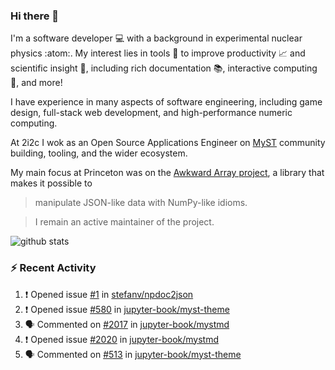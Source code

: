 ### Hi there 👋 

I'm a software developer 💻 with a background in experimental nuclear physics :atom:. My interest lies in tools :wrench: to improve productivity :chart_with_upwards_trend: and scientific insight :telescope:, including rich documentation 📚, interactive computing 🧮, and more! 

I have experience in many aspects of software engineering, including game design, full-stack web development, and high-performance numeric computing. 

At 2i2c I wok as an Open Source Applications Engineer on [MyST](https://github.com/jupyter-book/mystmd) community building, tooling, and the wider ecosystem. 

My main focus at Princeton was on the [Awkward Array project](awkward-array.org/), a library that makes it possible to 
> manipulate JSON-like data with NumPy-like idioms.

> I remain an active maintainer of the project. 

![github stats](https://github-readme-stats.vercel.app/api?username=agoose77&show_icons=true&hide_rank=true&hide_title=true&bg_color=30,e76445,904e95&text_color=efe3ec&icon_color=efe3ec)
<!--
**agoose77/agoose77** is a ✨ _special_ ✨ repository because its `README.md` (this file) appears on your GitHub profile.

Here are some ideas to get you started:

- 🔭 I’m currently working on ...
- 🌱 I’m currently learning ...
- 👯 I’m looking to collaborate on ...
- 🤔 I’m looking for help with ...
- 💬 Ask me about ...
- 📫 How to reach me: ...
- 😄 Pronouns: ...
- ⚡ Fun fact: ...
-->

### :zap: Recent Activity

<!--START_SECTION:activity-->
1. ❗ Opened issue [#1](https://github.com/stefanv/npdoc2json/issues/1) in [stefanv/npdoc2json](https://github.com/stefanv/npdoc2json)
2. ❗ Opened issue [#580](https://github.com/jupyter-book/myst-theme/issues/580) in [jupyter-book/myst-theme](https://github.com/jupyter-book/myst-theme)
3. 🗣 Commented on [#2017](https://github.com/jupyter-book/mystmd/issues/2017#issuecomment-2881521559) in [jupyter-book/mystmd](https://github.com/jupyter-book/mystmd)
4. ❗ Opened issue [#2020](https://github.com/jupyter-book/mystmd/issues/2020) in [jupyter-book/mystmd](https://github.com/jupyter-book/mystmd)
5. 🗣 Commented on [#513](https://github.com/jupyter-book/myst-theme/issues/513#issuecomment-2881154090) in [jupyter-book/myst-theme](https://github.com/jupyter-book/myst-theme)
<!--END_SECTION:activity-->

